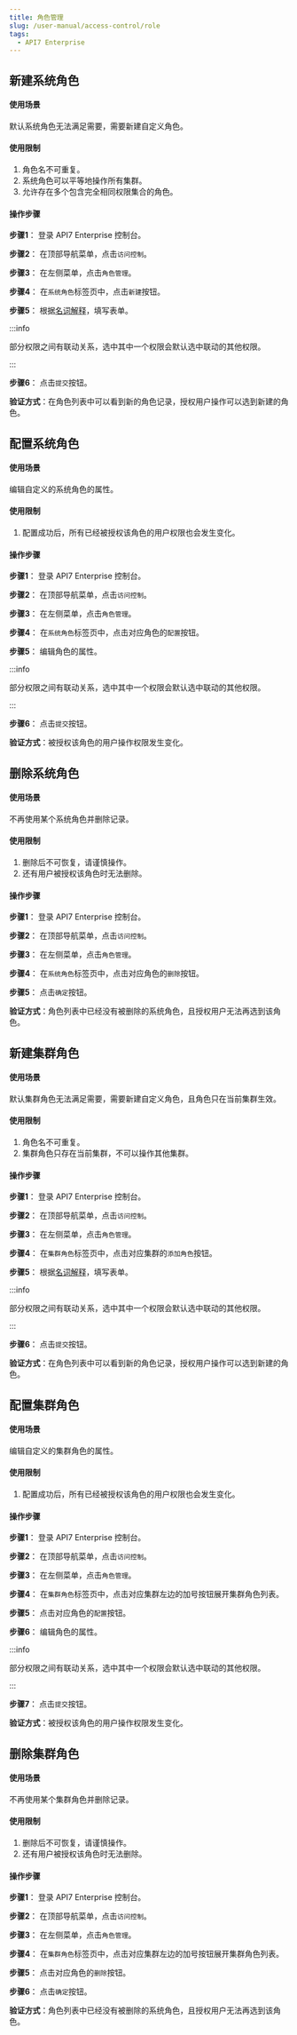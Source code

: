 ```yaml
---
title: 角色管理
slug: /user-manual/access-control/role
tags:
  - API7 Enterprise
---
```


## 新建系统角色
#### 使用场景

默认系统角色无法满足需要，需要新建自定义角色。

#### 使用限制

1. 角色名不可重复。
2. 系统角色可以平等地操作所有集群。
3. 允许存在多个包含完全相同权限集合的角色。

#### 操作步骤

**步骤1**： 登录 API7 Enterprise 控制台。

**步骤2**： 在顶部导航菜单，点击`访问控制`。

**步骤3**： 在左侧菜单，点击`角色管理`。

**步骤4**： 在`系统角色`标签页中，点击`新建`按钮。

**步骤5**： 根据[名词解释](https://docs.apiseven.com/enterprise/background-information/glossary#%E4%B8%8A%E6%B8%B8)，填写表单。

:::info

部分权限之间有联动关系，选中其中一个权限会默认选中联动的其他权限。

:::

**步骤6**： 点击`提交`按钮。

**验证方式**：在角色列表中可以看到新的角色记录，授权用户操作可以选到新建的角色。

## 配置系统角色
#### 使用场景

编辑自定义的系统角色的属性。

#### 使用限制

1. 配置成功后，所有已经被授权该角色的用户权限也会发生变化。

#### 操作步骤

**步骤1**： 登录 API7 Enterprise 控制台。

**步骤2**： 在顶部导航菜单，点击`访问控制`。

**步骤3**： 在左侧菜单，点击`角色管理`。

**步骤4**： 在`系统角色`标签页中，点击对应角色的`配置`按钮。

**步骤5**： 编辑角色的属性。

:::info

部分权限之间有联动关系，选中其中一个权限会默认选中联动的其他权限。

:::

**步骤6**： 点击`提交`按钮。

**验证方式**：被授权该角色的用户操作权限发生变化。

## 删除系统角色
#### 使用场景

不再使用某个系统角色并删除记录。

#### 使用限制

1. 删除后不可恢复，请谨慎操作。
2. 还有用户被授权该角色时无法删除。

#### 操作步骤

**步骤1**： 登录 API7 Enterprise 控制台。

**步骤2**： 在顶部导航菜单，点击`访问控制`。

**步骤3**： 在左侧菜单，点击`角色管理`。

**步骤4**： 在`系统角色`标签页中，点击对应角色的`删除`按钮。

**步骤5**： 点击`确定`按钮。

**验证方式**：角色列表中已经没有被删除的系统角色，且授权用户无法再选到该角色。

## 新建集群角色
#### 使用场景

默认集群角色无法满足需要，需要新建自定义角色，且角色只在当前集群生效。

#### 使用限制

1. 角色名不可重复。
2. 集群角色只存在当前集群，不可以操作其他集群。

#### 操作步骤

**步骤1**： 登录 API7 Enterprise 控制台。

**步骤2**： 在顶部导航菜单，点击`访问控制`。

**步骤3**： 在左侧菜单，点击`角色管理`。

**步骤4**： 在`集群角色`标签页中，点击对应集群的`添加角色`按钮。

**步骤5**： 根据[名词解释](https://docs.apiseven.com/enterprise/background-information/glossary#%E4%B8%8A%E6%B8%B8)，填写表单。

:::info

部分权限之间有联动关系，选中其中一个权限会默认选中联动的其他权限。

:::

**步骤6**： 点击`提交`按钮。

**验证方式**：在角色列表中可以看到新的角色记录，授权用户操作可以选到新建的角色。

## 配置集群角色
#### 使用场景

编辑自定义的集群角色的属性。

#### 使用限制

1. 配置成功后，所有已经被授权该角色的用户权限也会发生变化。

#### 操作步骤

**步骤1**： 登录 API7 Enterprise 控制台。

**步骤2**： 在顶部导航菜单，点击`访问控制`。

**步骤3**： 在左侧菜单，点击`角色管理`。

**步骤4**： 在`集群角色`标签页中，点击对应集群左边的加号按钮展开集群角色列表。

**步骤5**： 点击对应角色的`配置`按钮。

**步骤6**： 编辑角色的属性。

:::info

部分权限之间有联动关系，选中其中一个权限会默认选中联动的其他权限。

:::

**步骤7**： 点击`提交`按钮。

**验证方式**：被授权该角色的用户操作权限发生变化。

## 删除集群角色
#### 使用场景

不再使用某个集群角色并删除记录。

#### 使用限制

1. 删除后不可恢复，请谨慎操作。
2. 还有用户被授权该角色时无法删除。

#### 操作步骤

**步骤1**： 登录 API7 Enterprise 控制台。

**步骤2**： 在顶部导航菜单，点击`访问控制`。

**步骤3**： 在左侧菜单，点击`角色管理`。

**步骤4**： 在`集群角色`标签页中，点击对应集群左边的加号按钮展开集群角色列表。

**步骤5**： 点击对应角色的`删除`按钮。

**步骤6**： 点击`确定`按钮。

**验证方式**：角色列表中已经没有被删除的系统角色，且授权用户无法再选到该角色。
